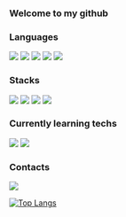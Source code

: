 ### Welcome to my github

### Languages

<img src="https://img.shields.io/badge/typescript-3178C6?style=for-the-badge&logo=typescript&logoColor=FFFFFF"></img>
<img src="https://img.shields.io/badge/csharp-512BD4?style=for-the-badge&logo=csharp&logoColor=FFFFFF"></img>
<img src="https://img.shields.io/badge/cpp-00599C?style=for-the-badge&logo=cplusplus&logoColor=FFFFFF"></img>
<img src="https://img.shields.io/badge/go-00ADD8?style=for-the-badge&logo=go&logoColor=FFFFFF"></img>
<img src="https://img.shields.io/badge/lua-2C2D72?style=for-the-badge&logo=lua&logoColor=FFFFFF"></img>

### Stacks

<img src="https://img.shields.io/badge/mysql-4479A1?style=for-the-badge&logo=mysql&logoColor=FFFFFF"></img>
<img src="https://img.shields.io/badge/mongodb-47A248?style=for-the-badge&logo=mongodb&logoColor=FFFFFF"></img>
<img src="https://img.shields.io/badge/express-000000?style=for-the-badge&logo=express&logoColor=FFFFFF"></img>
<img src="https://img.shields.io/badge/dotnet-512BD4?style=for-the-badge&logo=dotnet&logoColor=FFFFFF"></img>

### Currently learning techs

<img src="https://img.shields.io/badge/python-3776AB?style=for-the-badge&logo=python&logoColor=FFFFFF"></img>
<img src="https://img.shields.io/badge/kotlin-7F52FF?style=for-the-badge&logo=kotlin&logoColor=FFFFFF"></img>

### Contacts

<a href="mailto:me@doyu.kim">
    <img src="https://img.shields.io/badge/me@doyu.kim-D14836?style=for-the-badge&logo=gmail&logoColor=FFFFFF" ></img> 
</a>

[![Top Langs](https://github-readme-stats.vercel.app/api/top-langs/?username=syail&layout=compact)](https://github.com/anuraghazra/github-readme-stats)
